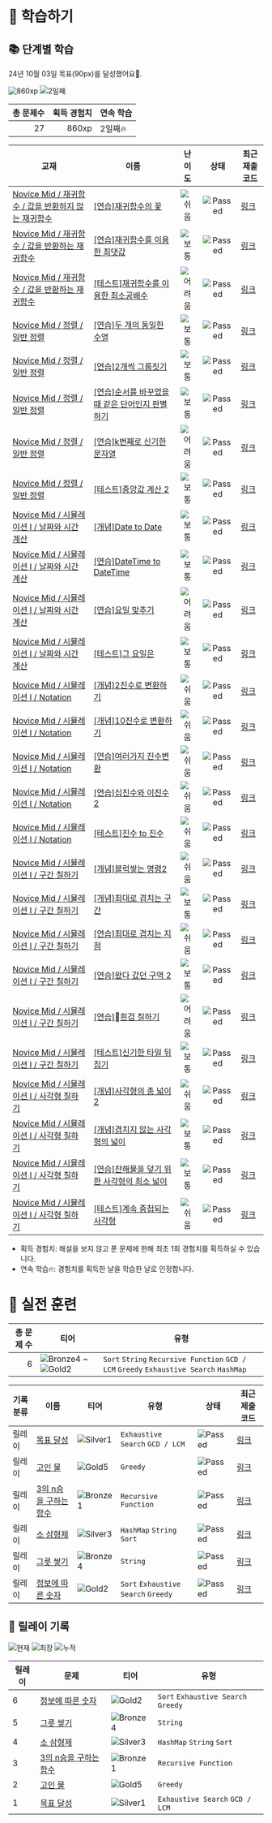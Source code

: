 # 📖 학습하기

## 📚 단계별 학습
24년 10월 03일 목표(90px)를 달성했어요🥳.

![860xp](https://img.shields.io/badge/EXP-860xp-%235cb85c.svg?for-the-badge)
![2일째](https://img.shields.io/badge/연속학습-2일째-%23E34F26.svg?for-the-badge)

|총 문제수|획득 경험치|연속 학습|
|---:|---:|---|
27|860xp|2일째🔥|

|교재|이름|난이도|상태|최근 제출 코드|
|---|---|:---:|:---:|---|
|[Novice Mid / 재귀함수 / 값을 반환하지 않는 재귀함수](https://www.codetree.ai/missions?missionId=5)|[[연습]재귀함수의 꽃](https://www.codetree.ai/missions/5/problems/the-flower-of-the-recursive-function)|![쉬움][easy]|![Passed][passed]|[링크](https://github.com/poi1643/codetree-TILs/blob/main/241003/%EC%9E%AC%EA%B7%80%ED%95%A8%EC%88%98%EC%9D%98%20%EA%BD%83/the-flower-of-the-recursive-function.py)|
|[Novice Mid / 재귀함수 / 값을 반환하는 재귀함수](https://www.codetree.ai/missions?missionId=5)|[[연습]재귀함수를 이용한 최댓값](https://www.codetree.ai/missions/5/problems/maximum-value-with-recursive-function)|![보통][medium]|![Passed][passed]|[링크](https://github.com/poi1643/codetree-TILs/blob/main/241003/%EC%9E%AC%EA%B7%80%ED%95%A8%EC%88%98%EB%A5%BC%20%EC%9D%B4%EC%9A%A9%ED%95%9C%20%EC%B5%9C%EB%8C%93%EA%B0%92/maximum-value-with-recursive-function.py)|
|[Novice Mid / 재귀함수 / 값을 반환하는 재귀함수](https://www.codetree.ai/missions?missionId=5)|[[테스트]재귀함수를 이용한 최소공배수](https://www.codetree.ai/missions/5/problems/least-common-multiple-using-recursive-function)|![어려움][hard]|![Passed][passed]|[링크](https://github.com/poi1643/codetree-TILs/blob/main/241003/%EC%9E%AC%EA%B7%80%ED%95%A8%EC%88%98%EB%A5%BC%20%EC%9D%B4%EC%9A%A9%ED%95%9C%20%EC%B5%9C%EC%86%8C%EA%B3%B5%EB%B0%B0%EC%88%98/least-common-multiple-using-recursive-function.py)|
|[Novice Mid / 정렬 / 일반 정렬](https://www.codetree.ai/missions?missionId=5)|[[연습]두 개의 동일한 수열](https://www.codetree.ai/missions/5/problems/two-equal-series)|![보통][medium]|![Passed][passed]|[링크](https://github.com/poi1643/codetree-TILs/blob/main/241003/%EB%91%90%20%EA%B0%9C%EC%9D%98%20%EB%8F%99%EC%9D%BC%ED%95%9C%20%EC%88%98%EC%97%B4/two-equal-series.py)|
|[Novice Mid / 정렬 / 일반 정렬](https://www.codetree.ai/missions?missionId=5)|[[연습]2개씩 그룹짓기](https://www.codetree.ai/missions/5/problems/group-of-pairs)|![보통][medium]|![Passed][passed]|[링크](https://github.com/poi1643/codetree-TILs/blob/main/241003/2%EA%B0%9C%EC%94%A9%20%EA%B7%B8%EB%A3%B9%EC%A7%93%EA%B8%B0/group-of-pairs.py)|
|[Novice Mid / 정렬 / 일반 정렬](https://www.codetree.ai/missions?missionId=5)|[[연습]순서를 바꾸었을 때 같은 단어인지 판별하기](https://www.codetree.ai/missions/5/problems/determine-same-word)|![보통][medium]|![Passed][passed]|[링크](https://github.com/poi1643/codetree-TILs/blob/main/241003/%EC%88%9C%EC%84%9C%EB%A5%BC%20%EB%B0%94%EA%BE%B8%EC%97%88%EC%9D%84%20%EB%95%8C%20%EA%B0%99%EC%9D%80%20%EB%8B%A8%EC%96%B4%EC%9D%B8%EC%A7%80%20%ED%8C%90%EB%B3%84%ED%95%98%EA%B8%B0/determine-same-word.py)|
|[Novice Mid / 정렬 / 일반 정렬](https://www.codetree.ai/missions?missionId=5)|[[연습]k번째로 신기한 문자열](https://www.codetree.ai/missions/5/problems/kth-special-string)|![어려움][hard]|![Passed][passed]|[링크](https://github.com/poi1643/codetree-TILs/blob/main/241003/k%EB%B2%88%EC%A7%B8%EB%A1%9C%20%EC%8B%A0%EA%B8%B0%ED%95%9C%20%EB%AC%B8%EC%9E%90%EC%97%B4/kth-special-string.py)|
|[Novice Mid / 정렬 / 일반 정렬](https://www.codetree.ai/missions?missionId=5)|[[테스트]중앙값 계산 2](https://www.codetree.ai/missions/5/problems/get-median-2)|![보통][medium]|![Passed][passed]|[링크](https://github.com/poi1643/codetree-TILs/blob/main/241003/%EC%A4%91%EC%95%99%EA%B0%92%20%EA%B3%84%EC%82%B0%202/get-median-2.py)|
|[Novice Mid / 시뮬레이션 I / 날짜와 시간 계산](https://www.codetree.ai/missions?missionId=5)|[[개념]Date to Date](https://www.codetree.ai/missions/5/problems/date-to-date)|![보통][medium]|![Passed][passed]|[링크](https://github.com/poi1643/codetree-TILs/blob/main/241003/Date%20to%20Date/date-to-date.py)|
|[Novice Mid / 시뮬레이션 I / 날짜와 시간 계산](https://www.codetree.ai/missions?missionId=5)|[[연습]DateTime to DateTime](https://www.codetree.ai/missions/5/problems/datetime-to-datetime)|![보통][medium]|![Passed][passed]|[링크](https://github.com/poi1643/codetree-TILs/blob/main/241003/DateTime%20to%20DateTime/datetime-to-datetime.py)|
|[Novice Mid / 시뮬레이션 I / 날짜와 시간 계산](https://www.codetree.ai/missions?missionId=5)|[[연습]요일 맞추기](https://www.codetree.ai/missions/5/problems/guess-day-of-week)|![어려움][hard]|![Passed][passed]|[링크](https://github.com/poi1643/codetree-TILs/blob/main/241003/%EC%9A%94%EC%9D%BC%20%EB%A7%9E%EC%B6%94%EA%B8%B0/guess-day-of-week.py)|
|[Novice Mid / 시뮬레이션 I / 날짜와 시간 계산](https://www.codetree.ai/missions?missionId=5)|[[테스트]그 요일은](https://www.codetree.ai/missions/5/problems/the-day-of-the-day)|![보통][medium]|![Passed][passed]|[링크](https://github.com/poi1643/codetree-TILs/blob/main/241003/%EA%B7%B8%20%EC%9A%94%EC%9D%BC%EC%9D%80/the-day-of-the-day.py)|
|[Novice Mid / 시뮬레이션 I / Notation](https://www.codetree.ai/missions?missionId=5)|[[개념]2진수로 변환하기](https://www.codetree.ai/missions/5/problems/convert-to-binary)|![쉬움][easy]|![Passed][passed]|[링크](https://github.com/poi1643/codetree-TILs/blob/main/241003/2%EC%A7%84%EC%88%98%EB%A1%9C%20%EB%B3%80%ED%99%98%ED%95%98%EA%B8%B0/convert-to-binary.py)|
|[Novice Mid / 시뮬레이션 I / Notation](https://www.codetree.ai/missions?missionId=5)|[[개념]10진수로 변환하기](https://www.codetree.ai/missions/5/problems/convert-to-decimal)|![쉬움][easy]|![Passed][passed]|[링크](https://github.com/poi1643/codetree-TILs/blob/main/241003/10%EC%A7%84%EC%88%98%EB%A1%9C%20%EB%B3%80%ED%99%98%ED%95%98%EA%B8%B0/convert-to-decimal.py)|
|[Novice Mid / 시뮬레이션 I / Notation](https://www.codetree.ai/missions?missionId=5)|[[연습]여러가지 진수변환](https://www.codetree.ai/missions/5/problems/various-numeral-system-transformations)|![쉬움][easy]|![Passed][passed]|[링크](https://github.com/poi1643/codetree-TILs/blob/main/241003/%EC%97%AC%EB%9F%AC%EA%B0%80%EC%A7%80%20%EC%A7%84%EC%88%98%EB%B3%80%ED%99%98/various-numeral-system-transformations.py)|
|[Novice Mid / 시뮬레이션 I / Notation](https://www.codetree.ai/missions?missionId=5)|[[연습]십진수와 이진수 2](https://www.codetree.ai/missions/5/problems/decimal-and-binary-number-2)|![쉬움][easy]|![Passed][passed]|[링크](https://github.com/poi1643/codetree-TILs/blob/main/241003/%EC%8B%AD%EC%A7%84%EC%88%98%EC%99%80%20%EC%9D%B4%EC%A7%84%EC%88%98%202/decimal-and-binary-number-2.py)|
|[Novice Mid / 시뮬레이션 I / Notation](https://www.codetree.ai/missions?missionId=5)|[[테스트]진수 to 진수](https://www.codetree.ai/missions/5/problems/transformation-of-number-system)|![쉬움][easy]|![Passed][passed]|[링크](https://github.com/poi1643/codetree-TILs/blob/main/241003/%EC%A7%84%EC%88%98%20to%20%EC%A7%84%EC%88%98/transformation-of-number-system.py)|
|[Novice Mid / 시뮬레이션 I / 구간 칠하기](https://www.codetree.ai/missions?missionId=5)|[[개념]블럭쌓는 명령2](https://www.codetree.ai/missions/5/problems/block-stacking-commands2)|![쉬움][easy]|![Passed][passed]|[링크](https://github.com/poi1643/codetree-TILs/blob/main/241003/%EB%B8%94%EB%9F%AD%EC%8C%93%EB%8A%94%20%EB%AA%85%EB%A0%B92/block-stacking-commands2.py)|
|[Novice Mid / 시뮬레이션 I / 구간 칠하기](https://www.codetree.ai/missions?missionId=5)|[[개념]최대로 겹치는 구간](https://www.codetree.ai/missions/5/problems/maximum-overlapped-segments)|![보통][medium]|![Passed][passed]|[링크](https://github.com/poi1643/codetree-TILs/blob/main/241003/%EC%B5%9C%EB%8C%80%EB%A1%9C%20%EA%B2%B9%EC%B9%98%EB%8A%94%20%EA%B5%AC%EA%B0%84/maximum-overlapped-segments.py)|
|[Novice Mid / 시뮬레이션 I / 구간 칠하기](https://www.codetree.ai/missions?missionId=5)|[[연습]최대로 겹치는 지점](https://www.codetree.ai/missions/5/problems/maximum-overlapped-points)|![쉬움][easy]|![Passed][passed]|[링크](https://github.com/poi1643/codetree-TILs/blob/main/241003/%EC%B5%9C%EB%8C%80%EB%A1%9C%20%EA%B2%B9%EC%B9%98%EB%8A%94%20%EC%A7%80%EC%A0%90/maximum-overlapped-points.py)|
|[Novice Mid / 시뮬레이션 I / 구간 칠하기](https://www.codetree.ai/missions?missionId=5)|[[연습]왔다 갔던 구역 2](https://www.codetree.ai/missions/5/problems/area-been-to-and-from2)|![보통][medium]|![Passed][passed]|[링크](https://github.com/poi1643/codetree-TILs/blob/main/241003/%EC%99%94%EB%8B%A4%20%EA%B0%94%EB%8D%98%20%EA%B5%AC%EC%97%AD%202/area-been-to-and-from2.py)|
|[Novice Mid / 시뮬레이션 I / 구간 칠하기](https://www.codetree.ai/missions?missionId=5)|[[연습]흰검 칠하기](https://www.codetree.ai/missions/5/problems/painting-white-black)|![어려움][hard]|![Passed][passed]|[링크](https://github.com/poi1643/codetree-TILs/blob/main/241003/%ED%9D%B0%EA%B2%80%20%EC%B9%A0%ED%95%98%EA%B8%B0/painting-white-black.py)|
|[Novice Mid / 시뮬레이션 I / 구간 칠하기](https://www.codetree.ai/missions?missionId=5)|[[테스트]신기한 타일 뒤집기](https://www.codetree.ai/missions/5/problems/strange-flipping-tiles)|![보통][medium]|![Passed][passed]|[링크](https://github.com/poi1643/codetree-TILs/blob/main/241003/%EC%8B%A0%EA%B8%B0%ED%95%9C%20%ED%83%80%EC%9D%BC%20%EB%92%A4%EC%A7%91%EA%B8%B0/strange-flipping-tiles.py)|
|[Novice Mid / 시뮬레이션 I / 사각형 칠하기](https://www.codetree.ai/missions?missionId=5)|[[개념]사각형의 총 넓이 2](https://www.codetree.ai/missions/5/problems/total-width-of-a-rectangle2)|![쉬움][easy]|![Passed][passed]|[링크](https://github.com/poi1643/codetree-TILs/blob/main/241003/%EC%82%AC%EA%B0%81%ED%98%95%EC%9D%98%20%EC%B4%9D%20%EB%84%93%EC%9D%B4%202/total-width-of-a-rectangle2.py)|
|[Novice Mid / 시뮬레이션 I / 사각형 칠하기](https://www.codetree.ai/missions?missionId=5)|[[개념]겹치지 않는 사각형의 넓이](https://www.codetree.ai/missions/5/problems/area-of-non-overlapping-rectangle)|![보통][medium]|![Passed][passed]|[링크](https://github.com/poi1643/codetree-TILs/blob/main/241003/%EA%B2%B9%EC%B9%98%EC%A7%80%20%EC%95%8A%EB%8A%94%20%EC%82%AC%EA%B0%81%ED%98%95%EC%9D%98%20%EB%84%93%EC%9D%B4/area-of-non-overlapping-rectangle.py)|
|[Novice Mid / 시뮬레이션 I / 사각형 칠하기](https://www.codetree.ai/missions?missionId=5)|[[연습]잔해물을 덮기 위한 사각형의 최소 넓이](https://www.codetree.ai/missions/5/problems/minimum-area-of-rectangle-to-cover-debris)|![보통][medium]|![Passed][passed]|[링크](https://github.com/poi1643/codetree-TILs/blob/main/241003/%EC%9E%94%ED%95%B4%EB%AC%BC%EC%9D%84%20%EB%8D%AE%EA%B8%B0%20%EC%9C%84%ED%95%9C%20%EC%82%AC%EA%B0%81%ED%98%95%EC%9D%98%20%EC%B5%9C%EC%86%8C%20%EB%84%93%EC%9D%B4/minimum-area-of-rectangle-to-cover-debris.py)|
|[Novice Mid / 시뮬레이션 I / 사각형 칠하기](https://www.codetree.ai/missions?missionId=5)|[[테스트]계속 중첩되는 사각형](https://www.codetree.ai/missions/5/problems/continuously-overlapping-squares)|![쉬움][easy]|![Passed][passed]|[링크](https://github.com/poi1643/codetree-TILs/blob/main/241003/%EA%B3%84%EC%86%8D%20%EC%A4%91%EC%B2%A9%EB%90%98%EB%8A%94%20%EC%82%AC%EA%B0%81%ED%98%95/continuously-overlapping-squares.py)|


* 획득 경험치: 해설을 보지 않고 푼 문제에 한해 최초 1회 경험치를 획득하실 수 있습니다.
* 연속 학습🔥: 경험치를 획득한 날을 학습한 날로 인정합니다.


# 🥇 실전 훈련
|총 문제 수|티어|유형|
|---:|---|---|
|6|![Bronze4][b4] ~ ![Gold2][g2]|`Sort` `String` `Recursive Function` `GCD / LCM` `Greedy` `Exhaustive Search` `HashMap`|

|기록분류|이름|티어|유형|상태|최근 제출 코드|
|---|---|---|---|---|---|
|릴레이|[목표 달성](https://www.codetree.ai/training-field/search/problems/achieve-the-goal)|![Silver1][s1]|`Exhaustive Search` `GCD / LCM`|![Passed][passed]|[링크](https://github.com/poi1643/codetree-TILs/blob/main/241003/%EB%AA%A9%ED%91%9C%20%EB%8B%AC%EC%84%B1/achieve-the-goal.py)|
|릴레이|[고인 물](https://www.codetree.ai/training-field/search/problems/standing-water)|![Gold5][g5]|`Greedy`|![Passed][passed]|[링크](https://github.com/poi1643/codetree-TILs/blob/main/241003/%EA%B3%A0%EC%9D%B8%20%EB%AC%BC/standing-water.py)|
|릴레이|[3의 n승을 구하는 함수](https://www.codetree.ai/training-field/search/problems/function-to-obtain-nth-power-of-three)|![Bronze1][b1]|`Recursive Function`|![Passed][passed]|[링크](https://github.com/poi1643/codetree-TILs/blob/main/241003/3%EC%9D%98%20n%EC%8A%B9%EC%9D%84%20%EA%B5%AC%ED%95%98%EB%8A%94%20%ED%95%A8%EC%88%98/function-to-obtain-nth-power-of-three.py)|
|릴레이|[소 삼형제](https://www.codetree.ai/training-field/search/problems/three-little-brothers)|![Silver3][s3]|`HashMap` `String` `Sort`|![Passed][passed]|[링크](https://github.com/poi1643/codetree-TILs/blob/main/241003/%EC%86%8C%20%EC%82%BC%ED%98%95%EC%A0%9C/three-little-brothers.py)|
|릴레이|[그릇 쌓기](https://www.codetree.ai/training-field/search/problems/dishes)|![Bronze4][b4]|`String`|![Passed][passed]|[링크](https://github.com/poi1643/codetree-TILs/blob/main/241003/%EA%B7%B8%EB%A6%87%20%EC%8C%93%EA%B8%B0/dishes.py)|
|릴레이|[정보에 따른 숫자](https://www.codetree.ai/training-field/search/problems/number-based-on-information)|![Gold2][g2]|`Sort` `Exhaustive Search` `Greedy`|![Passed][passed]|[링크](https://github.com/poi1643/codetree-TILs/blob/main/241003/%EC%A0%95%EB%B3%B4%EC%97%90%20%EB%94%B0%EB%A5%B8%20%EC%88%AB%EC%9E%90/number-based-on-information.py)|


## 🏃 릴레이 기록
![현재](https://img.shields.io/badge/현재_릴레이-6-%235cb85c.svg?for-the-badge)
![최장](https://img.shields.io/badge/최장_릴레이-6-%23E34F26.svg?for-the-badge)
![누적](https://img.shields.io/badge/누적_릴레이-6-%2300599C.svg?for-the-badge)

|릴레이|문제|티어|유형|
|---|---|---|---|
|6|[정보에 따른 숫자](https://www.codetree.ai/training-field/search/problems/number-based-on-information)|![Gold2][g2]|`Sort` `Exhaustive Search` `Greedy`|
|5|[그릇 쌓기](https://www.codetree.ai/training-field/search/problems/dishes)|![Bronze4][b4]|`String`|
|4|[소 삼형제](https://www.codetree.ai/training-field/search/problems/three-little-brothers)|![Silver3][s3]|`HashMap` `String` `Sort`|
|3|[3의 n승을 구하는 함수](https://www.codetree.ai/training-field/search/problems/function-to-obtain-nth-power-of-three)|![Bronze1][b1]|`Recursive Function`|
|2|[고인 물](https://www.codetree.ai/training-field/search/problems/standing-water)|![Gold5][g5]|`Greedy`|
|1|[목표 달성](https://www.codetree.ai/training-field/search/problems/achieve-the-goal)|![Silver1][s1]|`Exhaustive Search` `GCD / LCM`|










[b5]: https://img.shields.io/badge/Bronze_5-%235D3E31.svg
[b4]: https://img.shields.io/badge/Bronze_4-%235D3E31.svg
[b3]: https://img.shields.io/badge/Bronze_3-%235D3E31.svg
[b2]: https://img.shields.io/badge/Bronze_2-%235D3E31.svg
[b1]: https://img.shields.io/badge/Bronze_1-%235D3E31.svg
[s5]: https://img.shields.io/badge/Silver_5-%23394960.svg
[s4]: https://img.shields.io/badge/Silver_4-%23394960.svg
[s3]: https://img.shields.io/badge/Silver_3-%23394960.svg
[s2]: https://img.shields.io/badge/Silver_2-%23394960.svg
[s1]: https://img.shields.io/badge/Silver_1-%23394960.svg
[g5]: https://img.shields.io/badge/Gold_5-%23FFC433.svg
[g4]: https://img.shields.io/badge/Gold_4-%23FFC433.svg
[g3]: https://img.shields.io/badge/Gold_3-%23FFC433.svg
[g2]: https://img.shields.io/badge/Gold_2-%23FFC433.svg
[g1]: https://img.shields.io/badge/Gold_1-%23FFC433.svg
[p5]: https://img.shields.io/badge/Platinum_5-%2376DDD8.svg
[p4]: https://img.shields.io/badge/Platinum_4-%2376DDD8.svg
[p3]: https://img.shields.io/badge/Platinum_3-%2376DDD8.svg
[p2]: https://img.shields.io/badge/Platinum_2-%2376DDD8.svg
[p1]: https://img.shields.io/badge/Platinum_1-%2376DDD8.svg
[passed]: https://img.shields.io/badge/Passed-%23009D27.svg
[failed]: https://img.shields.io/badge/Failed-%23D24D57.svg
[easy]: https://img.shields.io/badge/쉬움-%235cb85c.svg?for-the-badge
[medium]: https://img.shields.io/badge/보통-%23FFC433.svg?for-the-badge
[hard]: https://img.shields.io/badge/어려움-%23D24D57.svg?for-the-badge